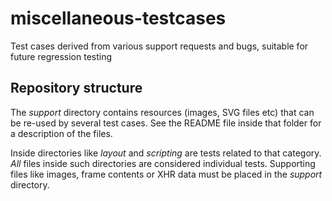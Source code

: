 # miscellaneous-testcases

Test cases derived from various support requests and bugs, suitable for future regression testing

## Repository structure

The *support* directory contains resources (images, SVG files etc) that can be re-used by several test cases. See the README file inside that folder for a description of the files.

Inside directories like *layout* and *scripting* are tests related to that category. *All* files inside such directories are considered individual tests. Supporting files like images, frame contents or XHR data must be placed in the *support* directory.
